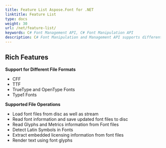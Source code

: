 ```yaml
---
title: Feature List Aspose.Font for .NET
linktitle: Feature List
type: docs
weight: 30
url: /net/feature-list/
keywords: C# Font Management API, C# Font Manipulation API
description: C# Font Manipulation and Management API supports different font formats and file operations such as loading, reading, detecting, extracting, and rendering font glyphs and font data.
---
```



## **Rich Features**
**Support for Different File Formats**
- CFF
- TTF
- TrueType and OpenType Fonts
- Type1 Fonts

**Supported File Operations**
- Load font files from disc as well as stream
- Read font information and save updated font files to disc
- Read Glyphs and Metrics information from Font files
- Detect Latin Symbols in Fonts
- Extract embedded licensing information from font files
- Render text using font glyphs
